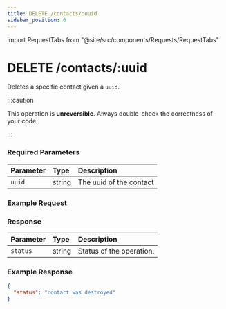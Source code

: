 ```yaml
---
title: DELETE /contacts/:uuid
sidebar_position: 6
---
```


import RequestTabs from "@site/src/components/Requests/RequestTabs"

# DELETE /contacts/:uuid

Deletes a specific contact given a `uuid`.

:::caution

This operation is **unreversible**. Always double-check the correctness of your code.

:::

### Required Parameters

| Parameter | Type   | Description             |
| :-------- | :----- | :---------------------- |
| `uuid`    | string | The uuid of the contact |

### Example Request

<RequestTabs endpoint='contacts_api' request='delete_contact'/>

### Response

| Parameter | Type   | Description              |
| :-------- | :----- | :----------------------- |
| `status`  | string | Status of the operation. |

### Example Response

```json title=response.json
{
  "status": "contact was destroyed"
}
```

